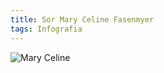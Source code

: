 ```yaml
---
title: Sor Mary Celine Fasenmyer
tags: Infografia
---
```


![Mary Celine](https://raw.githubusercontent.com/A-C-C-Guadalupe-Ortiz-De-Landazuri/Blog/master/infografias/poster1.jpg)

